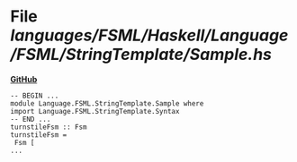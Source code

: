# File _languages/FSML/Haskell/Language/FSML/StringTemplate/Sample.hs_
**[GitHub](https://github.com/softlang/yas/blob/master/languages/FSML/Haskell/Language/FSML/StringTemplate/Sample.hs)**
```
-- BEGIN ...
module Language.FSML.StringTemplate.Sample where
import Language.FSML.StringTemplate.Syntax
-- END ...
turnstileFsm :: Fsm
turnstileFsm =
 Fsm [
...
```
